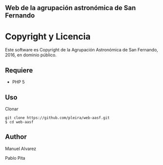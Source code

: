 Web de la agrupación astronómica de San Fernando
------------


Copyright y Licencia
====================

Este software es Copyright de la Agrupación Astronómica de San Fernando, 2016, en dominio público. 

Requiere
---------------
* PHP 5

Uso
---------------
Clonar

    git clone https://github.com/pleira/web-aasf.git
    $ cd web-aasf



Author
--------------------
Manuel Alvarez

Pablo Pita

